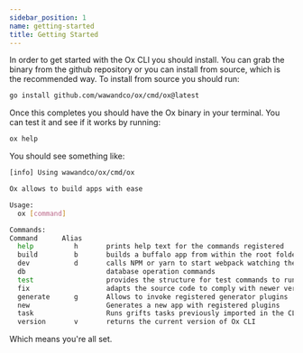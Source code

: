 ```yaml
---
sidebar_position: 1
name: getting-started
title: Getting Started
---
```


In order to get started with the Ox CLI you should install. You can grab the binary from the github repository or you can install from source, which is the recommended way. To install from source you should run:

```sh
go install github.com/wawandco/ox/cmd/ox@latest
```

Once this completes you should have the Ox binary in your terminal. You can test it and see if it works by running:

```sh
ox help
```

You should see something like:

```sh
[info] Using wawandco/ox/cmd/ox 

Ox allows to build apps with ease

Usage:
  ox [command]

Commands:
Command      Alias
  help          h       prints help text for the commands registered
  build         b       builds a buffalo app from within the root folder of the project
  dev           d       calls NPM or yarn to start webpack watching the assetst
  db                    database operation commands
  test                  provides the structure for test commands to run and be organized
  fix                   adapts the source code to comply with newer versions of the CLI
  generate      g       Allows to invoke registered generator plugins
  new                   Generates a new app with registered plugins
  task                  Runs grifts tasks previously imported in the CLI
  version       v       returns the current version of Ox CLI
```

Which means you're all set.
